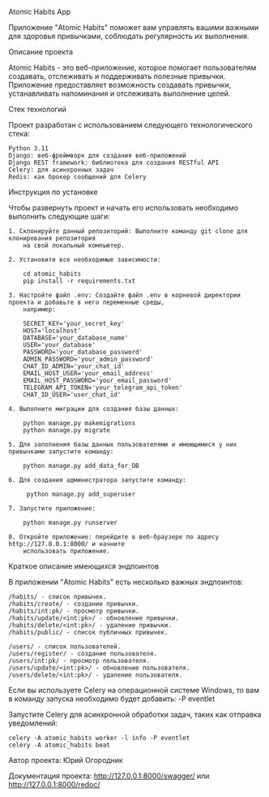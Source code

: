 Atomic Habits App

Приложение "Atomic Habits" поможет вам управлять вашими важными для здоровья привычками, соблюдать регулярность их выполнения.

Описание проекта

Atomic Habits - это веб-приложение, которое помогает пользователям создавать, отслеживать и поддерживать полезные привычки. Приложение предоставляет возможность создавать привычки, устанавливать напоминания и отслеживать выполнение целей.

Стек технологий

Проект разработан с использованием следующего технологического стека:

    Python 3.11
    Django: веб-фреймворк для создания веб-приложений
    Django REST framework: библиотека для создания RESTful API
    Celery: для асинхронных задач
    Redis: как брокер сообщений для Celery

Инструкция по установке

Чтобы развернуть проект и начать его использовать необходимо выполнить следующие шаги:

    1. Склонируйте данный репозиторий: Выполните команду git clone для клонирования репозитория 
        на свой локальный компьютер.
    
    2. Установите все необходимые зависимости:
        
        cd atomic_habits
        pip install -r requirements.txt

    3. Настройте файл .env: Создайте файл .env в корневой директории проекта и добавьте в него переменные среды, 
        например:

        SECRET_KEY='your_secret_key'
        HOST='localhost'
        DATABASE='your_database_name'
        USER='your_database'
        PASSWORD='your_database_password'
        ADMIN_PASSWORD='your_admin_password'
        CHAT_ID_ADMIN='your_chat_id'
        EMAIL_HOST_USER='your_email_address'
        EMAIL_HOST_PASSWORD='your_email_password'
        TELEGRAM_API_TOKEN='your_telegram_api_token'
        CHAT_ID_USER='user_chat_id'

    4. Выполните миграции для создания базы данных:

        python manage.py makemigrations
        python manage.py migrate
    
    5. Для заполнения базы данных пользователями и имеющимися у них привычками запустите команду:

        python manage.py add_data_for_DB

    6. Для создания администратора запустите команду:

         python manage.py add_superuser

    7. Запустите приложение:

        python manage.py runserver

    8. Откройте приложение: перейдите в веб-браузере по адресу http://127.0.0.1:8000/ и начните 
        использовать приложение.

Краткое описание имеющихся эндпоинтов

В приложении "Atomic Habits" есть несколько важных эндпоинтов:

    /habits/ - список привычек.
    /habits/create/ - создание привычки.
    /habits/int:pk/ - просмотр привычки.
    /habits/update/<int:pk>/ - обновление привычки.
    /habits/delete/<int:pk>/ - удаление привычки.
    /habits/public/ - список публичных привычек.

    /users/ - список пользователей.
    /users/register/ - создание пользователя.
    /users/int:pk/ - просмотр пользователя.
    /users/update/<int:pk>/ - обновление пользователя.
    /users/delete/<int:pk>/ - удаление пользователя.


Если вы используете Celery на операционной системе Windows, то вам в команду запуска необходимо 
будет добавить: -P eventlet

Запустите Celery для асинхронной обработки задач, таких как отправка уведомлений:

    celery -A atomic_habits worker -l info -P eventlet
    celery -A atomic_habits beat

Автор проекта: Юрий Огородник

Документация проекта: http://127.0.0.1:8000/swagger/ или http://127.0.0.1:8000/redoc/